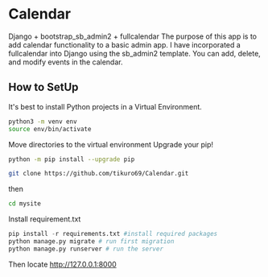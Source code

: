 # Calendar

Django + bootstrap_sb_admin2 + fullcalendar
The purpose of this app is to add calendar functionality to a basic admin app.
I have incorporated a fullcalendar into Django using the sb_admin2 template.
You can add, delete, and modify events in the calendar.

## How to SetUp
It's best to install Python projects in a Virtual Environment.
```bash
python3 -m venv env
source env/bin/activate
```

Move directories to the virtual environment
Upgrade your pip!
```bash
python -m pip install --upgrade pip
```

```bash
git clone https://github.com/tikuro69/Calendar.git
```
then

```bash
cd mysite
```
Install requirement.txt
```python
pip install -r requirements.txt #install required packages
python manage.py migrate # run first migration
python manage.py runserver # run the server
```

Then locate http://127.0.0.1:8000


